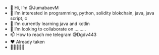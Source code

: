- 👋 Hi, I’m @JumabaevM
- 👀 I’m interested in programming, python, solidity blokchain, java, java script, c
- 🌱 I’m currently learning java and kotlin
- 💞️ I’m looking to collaborate on .........
- 📫 How to reach me telegram @Dgdv443
- ❤️ Already taken
- 🌯🥟🍧🍚🍥
